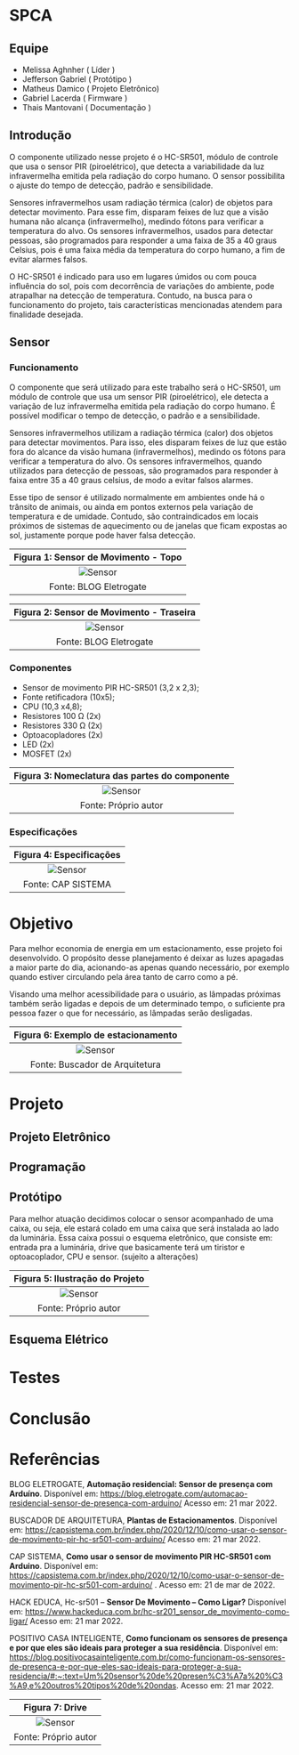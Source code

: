 # SPCA

## Equipe
* Melissa Aghnher   ( Líder )
* Jefferson Gabriel ( Protótipo )
* Matheus Damico    ( Projeto Eletrônico)
* Gabriel Lacerda   ( Firmware )
* Thais Mantovani   ( Documentação )

## Introdução 
O componente utilizado nesse projeto é o HC-SR501, módulo de controle que usa o sensor PIR (piroelétrico), que detecta a variabilidade da luz infravermelha emitida pela radiação do corpo humano. O sensor possibilita o ajuste do tempo de detecção, padrão e sensibilidade. 

Sensores infravermelhos usam radiação térmica (calor) de objetos para detectar movimento. Para esse fim, disparam feixes de luz que a visão humana não alcança (infravermelho), medindo fótons para verificar a temperatura do alvo. Os sensores infravermelhos, usados para detectar pessoas, são programados para responder a uma faixa de 35 a 40 graus Celsius, pois é uma faixa média da temperatura do corpo humano, a fim de evitar alarmes falsos. 

O HC-SR501 é indicado para uso em lugares úmidos ou com pouca influência do sol, pois com decorrência de variações do ambiente, pode atrapalhar na detecção de temperatura. Contudo, na busca para o funcionamento do projeto, tais características mencionadas atendem para finalidade desejada. 

## Sensor
### Funcionamento
O componente que será utilizado para este trabalho será o HC-SR501, um módulo de controle que usa um sensor PIR (piroelétrico), ele detecta a variação de luz infravermelha emitida pela radiação do corpo humano. É possível modificar o tempo de detecção, o padrão e a sensibilidade. 

Sensores infravermelhos utilizam a radiação térmica (calor) dos objetos para detectar movimentos. Para isso, eles disparam feixes de luz que estão fora do alcance da visão humana (infravermelhos), medindo os fótons para verificar a temperatura do alvo. Os sensores infravermelhos, quando utilizados para detecção de pessoas, são programados para responder à faixa entre 35 a 40 graus celsius, de modo a evitar falsos alarmes. 

Esse tipo de sensor é utilizado normalmente em ambientes onde há o trânsito de animais, ou ainda em pontos externos pela variação de temperatura e de umidade. Contudo, são contraindicados em locais próximos de sistemas de aquecimento ou de janelas que ficam expostas ao sol, justamente porque pode haver falsa detecção. 

|Figura 1: Sensor de Movimento - Topo |
|:---------------------------------:|
| ![Sensor](https://github.com/MelissaAGMMedeiros/SPCA/blob/main/Imagens/Sensor.PNG)|
| Fonte: BLOG Eletrogate |

|Figura 2: Sensor de Movimento - Traseira |
|:---------------------------------:|
| ![Sensor](https://github.com/MelissaAGMMedeiros/SPCA/blob/main/Imagens/Sensor%20traseira.PNG)|
| Fonte: BLOG Eletrogate |

### Componentes
* Sensor de movimento PIR HC-SR501 (3,2 x 2,3); 
* Fonte retificadora (10x5); 
* CPU (10,3 x4,8); 
* Resistores 100 Ω (2x)  
* Resistores 330 Ω (2x) 
* Optoacopladores (2x) 
* LED (2x) 
* MOSFET (2x) 

|Figura 3: Nomeclatura das partes do componente |
|:---------------------------------:|
| ![Sensor](https://github.com/MelissaAGMMedeiros/SPCA/blob/main/Imagens/Classificação.PNG)|
| Fonte: Próprio autor |

### Especificações

|Figura 4: Especificações |
|:---------------------------------:|
| ![Sensor](https://github.com/MelissaAGMMedeiros/SPCA/blob/main/Imagens/Especificações.PNG)|
| Fonte: CAP SISTEMA |



# Objetivo 
Para melhor economia de energia em um estacionamento, esse projeto foi desenvolvido. O propósito desse planejamento é deixar as luzes apagadas a maior parte do dia, acionando-as apenas quando necessário, por exemplo quando estiver circulando pela área tanto de carro como a pé. 

Visando uma melhor acessibilidade para o usuário, as lâmpadas próximas também serão ligadas e depois de um determinado tempo, o suficiente pra pessoa fazer o que for necessário, as lâmpadas serão desligadas. 

|Figura 6: Exemplo de estacionamento |
|:---------------------------------:|
| ![Sensor](https://github.com/MelissaAGMMedeiros/SPCA/blob/main/Imagens/exemplo_estac.png)|
| Fonte: Buscador de Arquitetura |

# Projeto

## Projeto Eletrônico 
## Programação 
## Protótipo 

Para melhor atuação decidimos colocar o sensor acompanhado de uma caixa, ou seja, ele estará colado em uma caixa que será instalada ao lado da luminária. Essa caixa possui o esquema eletrônico, que consiste em: entrada pra a luminária, drive que basicamente terá um tiristor e optoacoplador, CPU e sensor. (sujeito a alterações) 

|Figura 5: Ilustração do Projeto |
|:---------------------------------:|
| ![Sensor](https://github.com/MelissaAGMMedeiros/SPCA/blob/main/Imagens/Ilustra%C3%A7%C3%A3o%20projeto.png)|
| Fonte: Próprio autor |

## Esquema Elétrico 

# Testes 

# Conclusão

# Referências

BLOG ELETROGATE, **Automação residencial: Sensor de presença com Arduíno**. Disponível em: https://blog.eletrogate.com/automacao-residencial-sensor-de-presenca-com-arduino/  Acesso em: 21 mar 2022. 

BUSCADOR DE ARQUITETURA, **Plantas de Estacionamentos**. Disponível em: https://capsistema.com.br/index.php/2020/12/10/como-usar-o-sensor-de-movimento-pir-hc-sr501-com-arduino/ Acesso em: 21 mar 2022. 

CAP SISTEMA, **Como usar o sensor de movimento PIR HC-SR501 com Arduino**. Disponível em: https://capsistema.com.br/index.php/2020/12/10/como-usar-o-sensor-de-movimento-pir-hc-sr501-com-arduino/ . Acesso em: 21 de mar de 2022.

HACK EDUCA, Hc-sr501 – **Sensor De Movimento – Como Ligar?** Disponível em: https://www.hackeduca.com.br/hc-sr201_sensor_de_movimento-como-ligar/ Acesso em: 21 mar 2022.

POSITIVO CASA INTELIGENTE, **Como funcionam os sensores de presença e por que eles são ideais para proteger a sua residência**. Disponível em: https://blog.positivocasainteligente.com.br/como-funcionam-os-sensores-de-presenca-e-por-que-eles-sao-ideais-para-proteger-a-sua-residencia/#:~:text=Um%20sensor%20de%20presen%C3%A7a%20%C3%A9,e%20outros%20tipos%20de%20ondas. Acesso em: 21 mar 2022. 
 

|Figura 7: Drive |
|:---------------------------------:|
| ![Sensor](https://github.com/MelissaAGMMedeiros/SPCA/blob/main/Imagens/Drive.png)|
| Fonte: Próprio autor |
